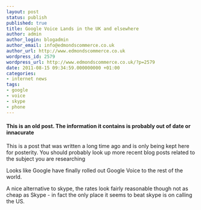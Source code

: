 ```yaml
---
layout: post
status: publish
published: true
title: Google Voice Lands in the UK and elsewhere
author: admin
author_login: blogadmin
author_email: info@edmondscommerce.co.uk
author_url: http://www.edmondscommerce.co.uk
wordpress_id: 2579
wordpress_url: http://www.edmondscommerce.co.uk/?p=2579
date: 2011-08-15 09:34:59.000000000 +01:00
categories:
- internet news
tags:
- google
- voice
- skype
- phone
---
```

<div class="oldpost"><h4>This is an old post. The information it contains is probably out of date or innacurate</h4>
<p>
This is a post that was written a long time ago and is only being kept here for posterity.
You should probably look up more recent blog posts related to the subject you are researching
</p>
</div>
Looks like Google have finally rolled out Google Voice to the rest of the world.

A nice alternative to skype, the rates look fairly reasonable though not as cheap as Skype - in fact the only place it seems to beat skype is on calling the US.
